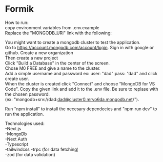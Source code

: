 ﻿# Formik

How to run:  
  copy environment variables from .env.example  
Replace the  "MONGODB_URI" link with the following:  

You might want to create a mongodb cluster to test the application.  
Go to https://account.mongodb.com/account/login. Sign in with google or github. 
Create a new organization  
Then create a new project  
Click "Build a Database" in the center of the screen.  
Chose M0 FREE and give a name to the cluster.  
Add a simple username and password ex: user: "dad" pass: "dad" and click create user.  
When the cluster is created click "Connect" and choose "MongoDB for VS Code". Copy the given link and add it to the .env file. Be sure to replase <password> with the chosen password.   
 (ex: "mongodb+srv://dad:dad@cluster0.mrvo6da.mongodb.net/").  
  
Run "npm install" to install the necesary dependecies and "npm run dev" to run the application.  

Technologies used:  
  -Next.js  
  -MongoDb  
  -Next Auth  
  -Typescript  
  -tailwindcss
  -trpc (for data fetching)  
  -zod (for data validation)  
